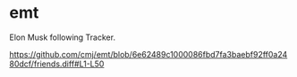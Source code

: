 # emt
Elon Musk following Tracker.

https://github.com/cmj/emt/blob/6e62489c1000086fbd7fa3baebf92ff0a2480dcf/friends.diff#L1-L50
